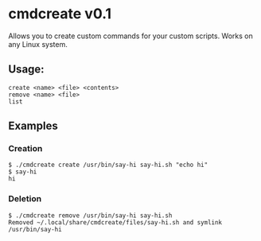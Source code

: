 # cmdcreate v0.1
Allows you to create custom commands for your custom scripts. Works on any Linux system.

## Usage:

```
create <name> <file> <contents>
remove <name> <file>
list
```

## Examples

### Creation
```
$ ./cmdcreate create /usr/bin/say-hi say-hi.sh "echo hi"
$ say-hi
hi
```

### Deletion
```
$ ./cmdcreate remove /usr/bin/say-hi say-hi.sh
Removed ~/.local/share/cmdcreate/files/say-hi.sh and symlink /usr/bin/say-hi
```

